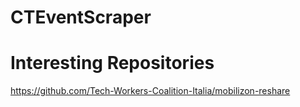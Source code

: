 # CTEventScraper


# Interesting Repositories
https://github.com/Tech-Workers-Coalition-Italia/mobilizon-reshare

